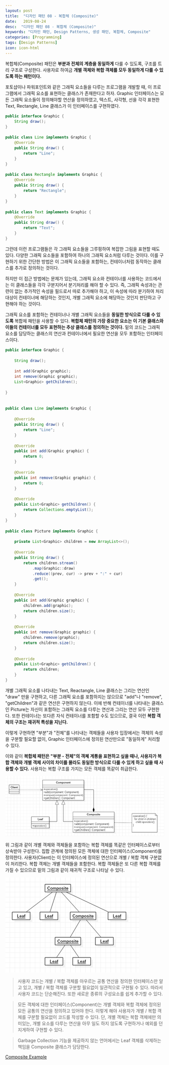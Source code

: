 ```yaml
---
layout: post
title:  "디자인 패턴 08 - 복합체 (Composite)"
date:   2019-08-24
desc:  "디자인 패턴 08 - 복합체 (Composite)"
keywords: "디자인 패턴, Design Patterns, 생성 패턴, 복합체, Composite"
categories: [Programming]
tags: [Design Patterns]
icon: icon-html
---
```


복합체(Composite) 패턴은 **부분과 전체의 계층을 동일하게** 다룰 수 있도록, 구조를 트리 구조로 구성한다. 사용자로 하여금 **개별 객체와 복합 객체를 모두 동일하게 다룰 수 있도록 하는 패턴이다.**

포토샵이나 파워포인트와 같은 그래픽 요소들을 다루는 프로그램을 개발할 때, 이 프로그램에서 그래픽 요소를 표현하는 클래스가 존재한다고 하자. Graphic 인터페이스는 모든 그래픽 요소들이 정의해야할 연산을 정의하였고, 텍스트, 사각형, 선을 각각 표현한 Text, Rectangle, Line 클래스가 이 인터페이스를 구현하였다.

```java
public interface Graphic {
    String draw();
}

public class Line implements Graphic {
    @Override
    public String draw() {
        return "Line";
    }
}

public class Rectangle implements Graphic {
    @Override
    public String draw() {
        return "Rectangle";
    }
}

public class Text implements Graphic {
    @Override
    public String draw() {
        return "Text";
    }
}
```

그런데 이런 프로그램들은 각 그래픽 요소들을 그루핑하여 복잡한 그림을 표현할 때도 있다. 다양한 그래픽 요소들을 포함하여 하나의 그래픽 요소처럼 다루는 것이다. 이를 구현하기 위한 간단한 방법은 이 그래픽 요소들을 포함하는, 컨테이너처럼 동작하는 클래스를 추가로 정의하는 것이다.

하지만 이 접근 방법에는 문제가 있는데, 그래픽 요소와 컨테이너를 사용하는 코드에서는 이 클래스들을 각각 구분지어서 분기처리를 해야 할 수 있다. 즉, 그래픽 속성과는 관련이 없는 추가적인 속성을 필드로서 따로 추가해야 하고, 이 속성에 따라 분기하여 처리 대상이 컨테이너에 해당하는 것인지, 개별 그래픽 요소에 해당하는 것인지 판단하고 구현해야 하는 것이다.

그래픽 요소를 포함하는 컨테이너나 개별 그래픽 요소들을 **동일한 방식으로 다룰 수 있도록** 복합체 패턴을 사용할 수 있다. **복합체 패턴의 가장 중요한 요소는 이 기본 클래스와 이들의 컨테이너를 모두 표현하는 추상 클래스를 정의하는 것이다.** 밑의 코드는 그래픽 요소를 담당하는 클래스의 연산과 컨테이너에서 필요한 연산을 모두 포함하는 인터페이스이다.

```java
public interface Graphic {

    String draw();

    int add(Graphic graphic);
    int remove(Graphic graphic);
    List<Graphic> getChildren();

}


public class Line implements Graphic {

    @Override
    public String draw() {
        return "Line";
    }

    @Override
    public int add(Graphic graphic) {
        return 0;
    }

    @Override
    public int remove(Graphic graphic) {
        return 0;
    }

    @Override
    public List<Graphic> getChildren() {
        return Collections.emptyList();
    }
}

public class Picture implements Graphic {

    private List<Graphic> children = new ArrayList<>();

    @Override
    public String draw() {
        return children.stream()
            .map(Graphic::draw)
            .reduce((prev, cur) -> prev + ":" + cur)
            .get();
    }

    @Override
    public int add(Graphic graphic) {
        children.add(graphic);
        return children.size();
    }

    @Override
    public int remove(Graphic graphic) {
        children.remove(graphic);
        return children.size();
    }

    @Override
    public List<Graphic> getChildren() {
        return children;
    }
}

```

개별 그래픽 요소를 나타내는 Text, Reactangle, Line 클래스는 그리는 연산인 "draw" 만을 구현하고, 다른 그래픽 요소를 포함하지는 않으므로 "add"나 "remove", "getChildren"과 같은 연산은 구현하지 않는다. 이에 반해 컨테이너를 나타내는 클래스인 Picture는 자신이 포함하는 그래픽 요소를 다루는 연산과 그리는 연산 모두 구현한다. 또한 컨테이너는 또다른 자식 컨테이너를 포함할 수도 있으므로, 결국 이런 **복합 객체의 구조는 재귀적 특성을 지닌다.**

이렇게 구현하면 "부분"과 "전체"를 나타내는 객체들을 사용자 입장에서는 객체의 속성을 구분할 필요할 없이, Graphic 인터페이스에 정의된 연산만으로 "동일하게" 처리할 수 있다.

이와 같이 **복합체 패턴은 "부분 - 전체"의 객쳬 계통을 표현하고 싶을 때나, 사용자가 복합 객체와 개별 객체 사이의 차이를 몰라도 동일한 방식으로 다룰 수 있게 하고 싶을 때 사용할 수 있다.** 사용자는 복합 구조를 가지는 모든 객체를 똑같이 취급한다.

![00.png](/static/assets/img/blog/programming/2019-08-24-design_patterns_08/00.png)

위 그림과 같이 개별 객체와 객체들을 포함하는 복합 객체를 똑같은 인터페이스로부터 상속받아 구성한다. 집합 관계에 정의된 모든 객체에 대한 인터페이스(Component)를 정의한다. 사용자(Client)는 이 인터페이스에 정의된 연산으로 개별 / 복합 객체 구분없이 처리한다. 복합 객체는 개별 객체들을 포함한다. 복합 객체들은 또 다른 복합 객체를 가질 수 있으므로 밑의 그림과 같이 재귀적 구조로 나타날 수 있다.

![01.png](/static/assets/img/blog/programming/2019-08-24-design_patterns_08/01.png)

> 사용자 코드는 개별 / 복합 객체를 아우르는 공통 연산을 정의한 인터페이스만 알고 있고, 개별 / 복합 객체를 구분할 필요없이 일관적으로 구현될 수 있다. 따라서 사용자 코드는 단순해진다. 또한 새로운 종류의 구성요소를 쉽게 추가할 수 있다.

> 모든 객체에 대한 인터페이스(Component)는 개별 객체와 복합 객체에 정의된 모든 공통의 연산을 정의하고 있어야 한다. 이렇게 해야 사용자가 개별 / 복합 객체를 구분할 필요없이 코드를 작성할 수 있다. 단, 개별 객체는 복합 객체에만 의미있는, 개별 요소를 다루는 연산을 아무 일도 하지 않도록 구현하거나 예외를 던지게하여 구현할 수 있다.

> Garbage Collection 기능을 제공하지 않는 언어에서는 Leaf 객체를 삭제하는 책임을 Composite 클래스가 담당한다.

[Composite Example
](https://github.com/dhsim86/design_pattern_study/commit/adff8f05f1467cc6242155d8dab29e037dd63d63)